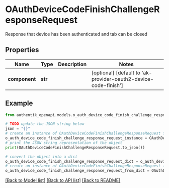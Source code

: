 # OAuthDeviceCodeFinishChallengeResponseRequest

Response that device has been authenticated and tab can be closed

## Properties

Name | Type | Description | Notes
------------ | ------------- | ------------- | -------------
**component** | **str** |  | [optional] [default to 'ak-provider-oauth2-device-code-finish']

## Example

```python
from authentik_openapi.models.o_auth_device_code_finish_challenge_response_request import OAuthDeviceCodeFinishChallengeResponseRequest

# TODO update the JSON string below
json = "{}"
# create an instance of OAuthDeviceCodeFinishChallengeResponseRequest from a JSON string
o_auth_device_code_finish_challenge_response_request_instance = OAuthDeviceCodeFinishChallengeResponseRequest.from_json(json)
# print the JSON string representation of the object
print(OAuthDeviceCodeFinishChallengeResponseRequest.to_json())

# convert the object into a dict
o_auth_device_code_finish_challenge_response_request_dict = o_auth_device_code_finish_challenge_response_request_instance.to_dict()
# create an instance of OAuthDeviceCodeFinishChallengeResponseRequest from a dict
o_auth_device_code_finish_challenge_response_request_from_dict = OAuthDeviceCodeFinishChallengeResponseRequest.from_dict(o_auth_device_code_finish_challenge_response_request_dict)
```
[[Back to Model list]](../README.md#documentation-for-models) [[Back to API list]](../README.md#documentation-for-api-endpoints) [[Back to README]](../README.md)


